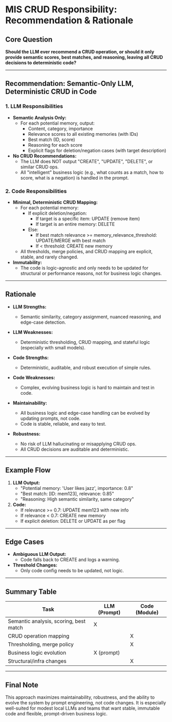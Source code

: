 # MIS CRUD Responsibility: Recommendation & Rationale

## Core Question

**Should the LLM ever recommend a CRUD operation, or should it only provide semantic scores, best matches, and reasoning, leaving all CRUD decisions to deterministic code?**

---

## Recommendation: Semantic-Only LLM, Deterministic CRUD in Code

### 1. LLM Responsibilities

- **Semantic Analysis Only:**  
  - For each potential memory, output:
    - Content, category, importance
    - Relevance scores to all existing memories (with IDs)
    - Best match (ID, score)
    - Reasoning for each score
    - Explicit flags for deletion/negation cases (with target description)
- **No CRUD Recommendations:**  
  - The LLM does NOT output "CREATE", "UPDATE", "DELETE", or similar CRUD ops.
  - All "intelligent" business logic (e.g., what counts as a match, how to score, what is a negation) is handled in the prompt.

### 2. Code Responsibilities

- **Minimal, Deterministic CRUD Mapping:**  
  - For each potential memory:
    - If explicit deletion/negation:  
      - If target is a specific item: UPDATE (remove item)
      - If target is an entire memory: DELETE
    - Else:
      - If best match relevance >= memory_relevance_threshold: UPDATE/MERGE with best match
      - If < threshold: CREATE new memory
  - All thresholds, merge policies, and CRUD mapping are explicit, stable, and rarely changed.
- **Immutability:**  
  - The code is logic-agnostic and only needs to be updated for structural or performance reasons, not for business logic changes.

---

## Rationale

- **LLM Strengths:**  
  - Semantic similarity, category assignment, nuanced reasoning, and edge-case detection.
- **LLM Weaknesses:**  
  - Deterministic thresholding, CRUD mapping, and stateful logic (especially with small models).
- **Code Strengths:**  
  - Deterministic, auditable, and robust execution of simple rules.
- **Code Weaknesses:**  
  - Complex, evolving business logic is hard to maintain and test in code.

- **Maintainability:**  
  - All business logic and edge-case handling can be evolved by updating prompts, not code.
  - Code is stable, reliable, and easy to test.
- **Robustness:**  
  - No risk of LLM hallucinating or misapplying CRUD ops.
  - All CRUD decisions are auditable and deterministic.

---

## Example Flow

1. **LLM Output:**
   - "Potential memory: 'User likes jazz', importance: 0.8"
   - "Best match: [ID: mem123], relevance: 0.85"
   - "Reasoning: High semantic similarity, same category"
2. **Code:**
   - If relevance >= 0.7: UPDATE mem123 with new info
   - If relevance < 0.7: CREATE new memory
   - If explicit deletion: DELETE or UPDATE as per flag

---

## Edge Cases

- **Ambiguous LLM Output:**  
  - Code falls back to CREATE and logs a warning.
- **Threshold Changes:**  
  - Only code config needs to be updated, not logic.

---

## Summary Table

| Task | LLM (Prompt) | Code (Module) |
|------|--------------|---------------|
| Semantic analysis, scoring, best match | X |   |
| CRUD operation mapping |   | X |
| Thresholding, merge policy |   | X |
| Business logic evolution | X (prompt) |   |
| Structural/infra changes |   | X |

---

## Final Note

This approach maximizes maintainability, robustness, and the ability to evolve the system by prompt engineering, not code changes. It is especially well-suited for modest local LLMs and teams that want stable, immutable code and flexible, prompt-driven business logic.
